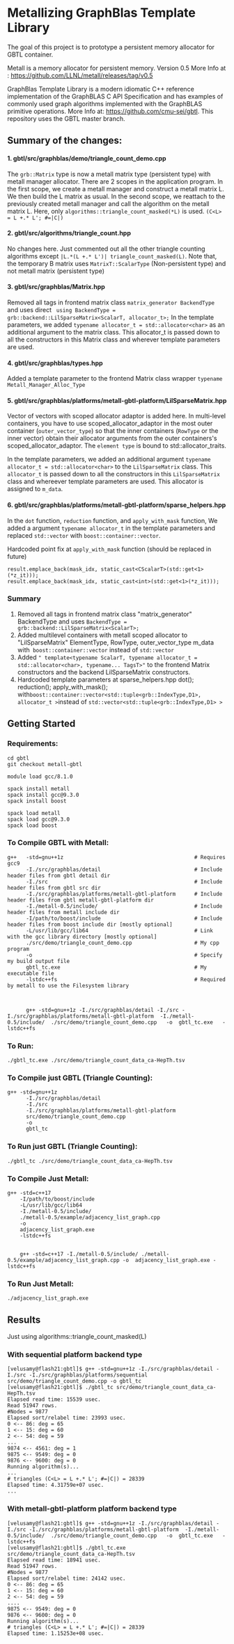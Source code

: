 # Metallizing GraphBlas Template Library

The goal of this project is to prototype a persistent memory allocator for GBTL container.

Metall is a memory allocator for persistent memory. Version 0.5
More Info at : https://github.com/LLNL/metall/releases/tag/v0.5

GraphBlas Template Library is a modern idiomatic C++ reference implementation of the GraphBLAS C API Specification and has examples of commonly used graph algorithms implemented with the GraphBLAS primitive operations.
More Info at: https://github.com/cmu-sei/gbtl. This repository uses the GBTL master branch.

## Summary of the changes:

#### 1. gbtl/src/graphblas/demo/triangle_count_demo.cpp

The `grb::Matrix` type is now a metall matrix type (persistent type) with metall manager allocator.
There are 2 scopes in the application program. 
In the first scope, we create a metall manager and construct a metall matrix L. We then build the L matrix as usual. 
In the second scope, we reattach to the previously created metall manager and call the algorithm on the metall matrix L.
Here, only `algorithms::triangle_count_masked(*L)` is used. `(C<L> = L +.* L'; #=|C|)`


#### 2. gbtl/src/algorithms/triangle_count.hpp

No changes here. Just commented out all the other triangle counting algorithms except `|L.*(L +.* L')| triangle_count_masked(L)`. Note that, the temporary B matrix uses `MatrixT::ScalarType` (Non-persistent type) and not metall matrix (persistent type)


#### 3. gbtl/src/graphblas/Matrix.hpp

Removed all tags in frontend matrix class `matrix_generator BackendType` and  uses direct ` using BackendType = grb::backend::LilSparseMatrix<ScalarT, allocator_t>;`
In the template parameters, we added `typename allocator_t = std::allocator<char>` as an additional argument to the matrix class. This allocator_t is passed down to all the constructors in this Matrix class and wherever template parameters are used.

                
#### 4. gbtl/src/graphblas/types.hpp

Added a template parameter to the frontend Matrix class wrapper `typename Metall_Manager_Alloc_Type`


#### 5. gbtl/src/graphblas/platforms/metall-gbtl-platform/LilSparseMatrix.hpp

Vector of vectors with scoped allocator adaptor is added here. In multi-level containers, you have to use scoped_allocator_adaptor in the most outer container (`outer_vector_type`) so that the inner containers (`RowType` or the inner vector) obtain their allocator arguments from the outer containers's scoped_allocator_adaptor. The `element type` is bound to std::allocator_traits.

In the template parameters, we added an additional argument `typename allocator_t = std::allocator<char>` to the `LilSparseMatrix` class. This `allocator_t` is passed down to all the constructors in this `LilSparseMatrix` class and whereever template parameters are used. This allocator is assigned to `m_data`. 



#### 6. gbtl/src/graphblas/platforms/metall-gbtl-platform/sparse_helpers.hpp

In the `dot` function, `reduction` function, and `apply_with_mask` function, We added a argument `typename allocator_t` in the template parameters and replaced `std::vector` with `boost::container::vector`.

Hardcoded point fix at `apply_with_mask` function (should be replaced in future)
    
    result.emplace_back(mask_idx, static_cast<CScalarT>(std::get<1>(*z_it)));
    result.emplace_back(mask_idx, static_cast<int>(std::get<1>(*z_it)));




### Summary

1. Removed all tags in frontend matrix class "matrix_generator" BackendType and  uses
      `BackendType = grb::backend::LilSparseMatrix<ScalarT>;`
2. Added multilevel containers with metall scoped allocator to "LilSparseMatrix"  ElementType, RowType, outer_vector_type m_data with` boost::container::vector` instead of `std::vector`
3. Added `" template<typename ScalarT, typename allocator_t = std::allocator<char>, typename... TagsT>"` to the frontend Matrix constructors and the backend LilSparseMatrix constructors.
4. Hardcoded template parameters at  sparse_helpers.hpp        dot(); reduction(); apply_with_mask(); with` boost::container::vector<std::tuple<grb::IndexType,D1>, allocator_t > `instead of `std::vector<std::tuple<grb::IndexType,D1> >`



## Getting Started


### Requirements:

    cd gbtl
    git checkout metall-gbtl

    module load gcc/8.1.0

    spack install metall
    spack install gcc@9.3.0
    spack install boost

    spack load metall
    spack load gcc@9.3.0
    spack load boost

### To Compile GBTL with Metall:

    g++   -std=gnu++1z                                          # Requires gcc9
          -I./src/graphblas/detail                              # Include header files from gbtl detail dir
          -I./src                                               # Include header files from gbtl src dir
          -I./src/graphblas/platforms/metall-gbtl-platform      # Include header files from gbtl metall-gbtl-platform dir
          -I./metall-0.5/include/                               # Include header files from metall include dir
          -I/path/to/boost/include                              # Include header files from boost include dir [mostly optional]
          -L/usr/lib/gcc/lib64                                  # Link with the gcc library directory [mostly optional]
          ./src/demo/triangle_count_demo.cpp                    # My cpp program
          -o                                                    # Specify my build output file
          gbtl_tc.exe                                           # My executable file
          -lstdc++fs                                            # Required by metall to use the Filesystem library



          g++ -std=gnu++1z -I./src/graphblas/detail -I./src -I./src/graphblas/platforms/metall-gbtl-platform  -I./metall-0.5/include/  ./src/demo/triangle_count_demo.cpp   -o  gbtl_tc.exe   -lstdc++fs   

### To Run:

    ./gbtl_tc.exe ./src/demo/triangle_count_data_ca-HepTh.tsv


### To Compile just GBTL (Triangle Counting):

    g++ -std=gnu++1z
          -I./src/graphblas/detail
          -I./src
          -I./src/graphblas/platforms/metall-gbtl-platform
          src/demo/triangle_count_demo.cpp
          -o
          gbtl_tc


### To Run just GBTL (Triangle Counting):

    ./gbtl_tc ./src/demo/triangle_count_data_ca-HepTh.tsv



### To Compile Just Metall:

    g++ -std=c++17
        -I/path/to/boost/include
        -L/usr/lib/gcc/lib64
        -I./metall-0.5/include/
        ./metall-0.5/example/adjacency_list_graph.cpp
        -o
        adjacency_list_graph.exe  
        -lstdc++fs


        g++ -std=c++17 -I./metall-0.5/include/ ./metall-0.5/example/adjacency_list_graph.cpp -o  adjacency_list_graph.exe -lstdc++fs

### To Run Just Metall:

    ./adjacency_list_graph.exe




  

## Results

  

Just using algorithms::triangle_count_masked(L)

  

### With sequential platform backend type

    [velusamy@flash21:gbtl]$ g++ -std=gnu++1z -I./src/graphblas/detail -I./src -I./src/graphblas/platforms/sequential src/demo/triangle_count_demo.cpp -o gbtl_tc                             
    [velusamy@flash21:gbtl]$ ./gbtl_tc src/demo/triangle_count_data_ca-HepTh.tsv 
    Elapsed read time: 15539 usec.
    Read 51947 rows.
    #Nodes = 9877
    Elapsed sort/relabel time: 23993 usec.
    0 <-- 86: deg = 65
    1 <-- 15: deg = 60
    2 <-- 54: deg = 59
    ...
    9874 <-- 4561: deg = 1
    9875 <-- 9549: deg = 0
    9876 <-- 9600: deg = 0
    Running algorithm(s)...
    ...
    # triangles (C<L> = L +.* L'; #=|C|) = 28339
    Elapsed time: 4.31759e+07 usec.
    ...

### With metall-gbtl-platform platform backend type

    [velusamy@flash21:gbtl]$ g++ -std=gnu++1z -I./src/graphblas/detail -I./src -I./src/graphblas/platforms/metall-gbtl-platform  -I./metall-0.5/include/  ./src/demo/triangle_count_demo.cpp   -o  gbtl_tc.exe   -lstdc++fs
    [velusamy@flash21:gbtl]$ ./gbtl_tc.exe src/demo/triangle_count_data_ca-HepTh.tsv 
    Elapsed read time: 18941 usec.
    Read 51947 rows.
    #Nodes = 9877
    Elapsed sort/relabel time: 24142 usec.
    0 <-- 86: deg = 65
    1 <-- 15: deg = 60
    2 <-- 54: deg = 59
    ....
    9875 <-- 9549: deg = 0
    9876 <-- 9600: deg = 0
    Running algorithm(s)...
    # triangles (C<L> = L +.* L'; #=|C|) = 28339
    Elapsed time: 1.15253e+08 usec.

